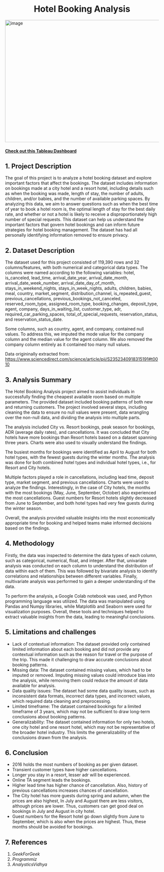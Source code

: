 <h1 align='center'><b>Hotel Booking Analysis</b></h1>

<img src="https://images.unsplash.com/photo-1564501049412-61c2a3083791?ixlib=rb-4.0.3&ixid=MnwxMjA3fDB8MHxwaG90by1wYWdlfHx8fGVufDB8fHx8&auto=format&fit=crop&w=1632&q=80" alt="image" style="width:1000px;height:400px;">

#### <a href = "https://public.tableau.com/app/profile/bhaskar.kumar5658/viz/HotelBookingDashboard_16774308027600/Dashboard1?publish=yes"> <strong>Check out this Tableau Dashboard</strong> </a><br>

## 1. Project Description
The goal of this project is to analyze a hotel booking dataset and explore important factors that affect the bookings. The dataset includes information on bookings made at a city hotel and a resort hotel, including details such as when the booking was made, length of stay, the number of adults, children, and/or babies, and the number of available parking spaces. By analyzing this data, we aim to answer questions such as when the best time of year to book a hotel room is, the optimal length of stay for the best daily rate, and whether or not a hotel is likely to receive a disproportionately high number of special requests. This dataset can help us understand the important factors that govern hotel bookings and can inform future strategies for hotel booking management. The dataset has had all personally identifying information removed to ensure privacy.

## 2. Dataset Description
The dataset used for this project consisted of 119,390 rows and 32 columns/features, with both numerical and categorical data types. The columns were named according to the following variables: hotel, is_canceled, lead_time, arrival_date_year, arrival_date_month, arrival_date_week_number, arrival_date_day_of_month, stays_in_weekend_nights, stays_in_week_nights, adults, children, babies, meal, country, market_segment, distribution_channel, is_repeated_guest, previous_cancellations, previous_bookings_not_canceled, reserved_room_type, assigned_room_type, booking_changes, deposit_type, agent, company, days_in_waiting_list, customer_type, adr, required_car_parking_spaces, total_of_special_requests, reservation_status, and reservation_status_date.

Some columns, such as country, agent, and company, contained null values. To address this, we imputed the mode value for the company column and the median value for the agent column. We also removed the company column entirely as it contained too many null values.

Data origininally extracted from: https://www.sciencedirect.com/science/article/pii/S2352340918315191#t0010

## 3. Analysis Summary
The Hotel Booking Analysis project aimed to assist individuals in successfully finding the cheapest available room based on multiple parameters. The provided dataset included booking patterns of both new and returning customers. The project involved several steps, including cleaning the data to ensure no null values were present, data wrangling over the non-null data, and dividing the analysis into multiple parts.

The analysis included City vs. Resort bookings, peak season for bookings, ADR (average daily rates), and cancellations. It was concluded that City hotels have more bookings than Resort hotels based on a dataset spanning three years. Charts were also used to visually understand the findings.

The busiest months for bookings were identified as April to August for both hotel types, with the fewest guests during the winter months. The analysis was done for both combined hotel types and individual hotel types, i.e., for Resort and City hotels.

Multiple factors played a role in cancellations, including lead time, deposit type, market segment, and previous cancellations. Charts were used to analyze the findings. Interestingly, in the case of City hotels, the months with the most bookings (May, June, September, October) also experienced the most cancellations. Guest numbers for Resort hotels slightly decreased from June to September, and both hotel types had very few guests during the winter season.

Overall, the analysis provided valuable insights into the most economically appropriate time for booking and helped teams make informed decisions based on the findings.

## 4. Methodology
Firstly, the data was inspected to determine the data types of each column, such as categorical, numerical, float, and integer. After that, univariate analysis was conducted on each column to understand the distribution of data within each of them. This was followed by bivariate analysis to identify correlations and relationships between different variables. Finally, multivariate analysis was performed to gain a deeper understanding of the data.

To perform the analysis, a Google Colab notebook was used, and Python programming language was utilized. The data was manipulated using Pandas and Numpy libraries, while Matplotlib and Seaborn were used for visualization purposes. Overall, these tools and techniques helped to extract valuable insights from the data, leading to meaningful conclusions.

## 5. Limitations and challenges
<ul>
  <li>Lack of contextual information: The dataset provided only contained limited information about each booking and did not provide any contextual information such as the reason for travel or the purpose of the trip. This made it challenging to draw accurate conclusions about booking patterns.</li>

  <li>Missing data: The dataset contained missing values, which had to be imputed or removed. Imputing missing values could introduce bias into the analysis, while removing them could reduce the amount of data available for analysis.</li>

  <li>Data quality issues: The dataset had some data quality issues, such as inconsistent data formats, incorrect data types, and incorrect values, which required data cleaning and preprocessing.</li>

  <li>Limited timeframe: The dataset contained bookings for a limited timeframe of 3 years, which may not be sufficient to draw long-term conclusions about booking patterns.</li>

  <li>Generalizability: The dataset contained information for only two hotels, one city hotel and one resort hotel, which may not be representative of the broader hotel industry. This limits the generalizability of the conclusions drawn from the analysis.</li>
</ul>

## 6. Conclusion
<ul>
  <li>2016 holds the most numbers of booking as per given dataset.</li>
  <li>Transient customer types have higher cancellations.</li>
  <li>Longer you stay in a resort, lesser adr will be experienced.</li>
  <li>Online TA segment leads the bookings.</li>
  <li>Higher lead time has higher chance of cancellation. Also, history of previous cancellations increases chances of cancellation.</li>
  <li>The City hotel has more guests during spring and autumn, when the prices are also highest, In July and August there are less visitors, although prices are lower. Thus, customers can get good deal on bookings in July and August in city hotel.</li>
  <li>Guest numbers for the Resort hotel go down slightly from June to September, which is also when the prices are highest. Thus, these months should be avoided for bookings.</li>
</ul>

## 7. References
<ol>
  <li> <i>GeekForGeek</i></li>
  <li> <i>Programmiz</i></li>
  <li> <i>AnalysticsVidhya</i></li>
</ol>
